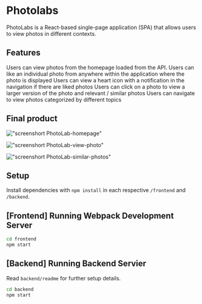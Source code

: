 # Photolabs
PhotoLabs is a React-based single-page application (SPA) that allows users to view photos in different contexts.

## Features
Users can view photos from the homepage loaded from the API.
Users can like an individual photo from anywhere within the application where the photo is displayed
Users can view a heart icon with a notification in the navigation if there are liked photos
Users can click on a photo to view a larger version of the photo and relevant / similar photos
Users can navigate to view photos categorized by different topics

## Final product
!["screenshort PhotoLab-homepage"](/home/labber/lighthouse/Photolabs/docs)

!["screenshort PhotoLab-view-photo"](/home/labber/lighthouse/Photolabs/docs/view-photo.png)

!["screenshort PhotoLab-similar-photos"](/home/labber/lighthouse/Photolabs/docs/similar_photos.png)

## Setup

Install dependencies with `npm install` in each respective `/frontend` and `/backend`.

## [Frontend] Running Webpack Development Server

```sh
cd frontend
npm start
```

## [Backend] Running Backend Servier

Read `backend/readme` for further setup details.

```sh
cd backend
npm start
```
